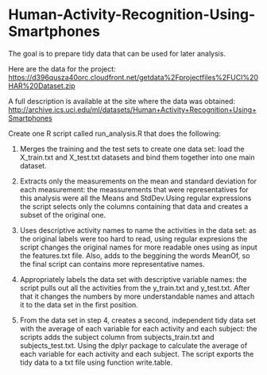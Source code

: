 # Human-Activity-Recognition-Using-Smartphones
The goal is to prepare tidy data that can be used for later analysis.

Here are the data for the project: 
https://d396qusza40orc.cloudfront.net/getdata%2Fprojectfiles%2FUCI%20HAR%20Dataset.zip

A full description is available at the site where the data was obtained: 
http://archive.ics.uci.edu/ml/datasets/Human+Activity+Recognition+Using+Smartphones

Create one R script called run_analysis.R that does the following:

1. Merges the training and the test sets to create one data set: 
  load the X_train.txt and X_test.txt datasets and bind them together into one main dataset.

2. Extracts only the measurements on the mean and standard deviation for each measurement: 
  the meassurements that were representatives for this analysis were all the Means and StdDev.Using regular expressions the script selects only the columns containing that data and creates a subset of the original one.

3. Uses descriptive activity names to name the activities in the data set: 
  as the original labels were too hard to read, using regular expresions the script changes the original names for more readable ones using as input the features.txt file. Also, adds to the beggining the words MeanOf, so the final script can contains more representative names.

4. Appropriately labels the data set with descriptive variable names: 
  the script pulls out all the activities from the y_train.txt and y_test.txt. After that it changes the numbers by more understandable names and attach it to the data set in the first position.

5. From the data set in step 4, creates a second, independent tidy data set with the average of each variable for each activity and each subject:
  the scripts adds the subject column from subjects_train.txt and subjects_test.txt. Using the dplyr package to calculate the average of each variable for each activity and each subject. The script exports the tidy data to a txt file using function write.table.
